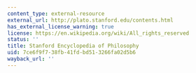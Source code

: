 ```yaml
---
content_type: external-resource
external_url: http://plato.stanford.edu/contents.html
has_external_license_warning: true
license: https://en.wikipedia.org/wiki/All_rights_reserved
status: ''
title: Stanford Encyclopedia of Philosophy
uid: 7ce6f9f7-38fb-41fd-bd51-3266fa02d5b6
wayback_url: ''
---
```

